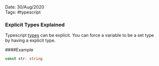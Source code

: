Date: 30/Aug/2020  
Tags: #typescript

### Explicit Types Explained
Typescript [types](types.md) can be explicit.  You can force a variable to be a set type by having a explicit type.

####Example

```typescript
const str: string
```

